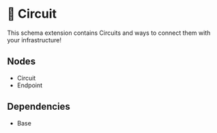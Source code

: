 # 🧩 Circuit

This schema extension contains Circuits and ways to connect them with your infrastructure!

## Nodes

- Circuit
- Endpoint

## Dependencies

- Base
